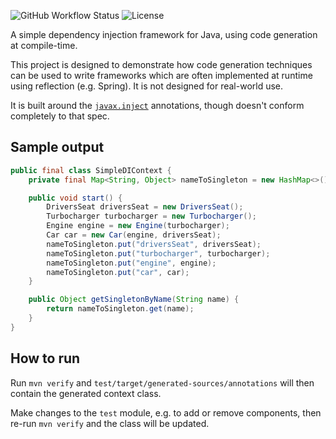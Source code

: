 ![GitHub Workflow Status](https://img.shields.io/github/workflow/status/michaelboyles/simple-di/Java%20CI%20with%20Maven)
![License](https://img.shields.io/github/license/michaelboyles/simple-di)

A simple dependency injection framework for Java, using code generation at compile-time.

This project is designed to demonstrate how code generation techniques can be used to write frameworks
which are often implemented at runtime using reflection (e.g. Spring). It is not designed for real-world use.

It is built around the [`javax.inject`](https://docs.oracle.com/javaee/6/api/javax/inject/package-summary.html)
annotations, though doesn't conform completely to that spec.

## Sample output

```java
public final class SimpleDIContext {
    private final Map<String, Object> nameToSingleton = new HashMap<>();

    public void start() {
        DriversSeat driversSeat = new DriversSeat();
        Turbocharger turbocharger = new Turbocharger();
        Engine engine = new Engine(turbocharger);
        Car car = new Car(engine, driversSeat);
        nameToSingleton.put("driversSeat", driversSeat);
        nameToSingleton.put("turbocharger", turbocharger);
        nameToSingleton.put("engine", engine);
        nameToSingleton.put("car", car);
    }

    public Object getSingletonByName(String name) {
        return nameToSingleton.get(name);
    }
}
```

## How to run

Run `mvn verify` and `test/target/generated-sources/annotations` will then contain the generated context
class.

Make changes to the `test` module, e.g. to add or remove components, then re-run `mvn verify` and the class will be
updated.
